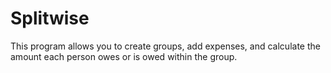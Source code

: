# Splitwise
This program allows you to create groups, add expenses, and calculate the amount each person owes or is owed within the group.
